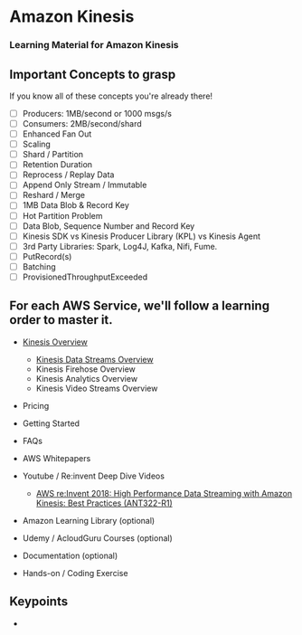 # Amazon Kinesis
### Learning Material for Amazon Kinesis

## Important Concepts to grasp
If you know all of these concepts you're already there!

- [ ] Producers: 1MB/second or 1000 msgs/s
- [ ] Consumers: 2MB/second/shard
- [ ] Enhanced Fan Out
- [ ] Scaling
- [ ] Shard / Partition
- [ ] Retention Duration
- [ ] Reprocess / Replay Data
- [ ] Append Only Stream / Immutable
- [ ] Reshard / Merge
- [ ] 1MB Data Blob & Record Key
- [ ] Hot Partition Problem
- [ ] Data Blob, Sequence Number and Record Key
- [ ] Kinesis SDK vs Kinesis Producer Library (KPL) vs Kinesis Agent
- [ ] 3rd Party Libraries: Spark, Log4J, Kafka, Nifi, Fume.
- [ ] PutRecord(s)
- [ ] Batching
- [ ] ProvisionedThroughputExceeded

## For each AWS Service, we'll follow a learning order to master it.

- [Kinesis Overview](https://aws.amazon.com/kinesis/ "Overview")
	- [Kinesis Data Streams Overview](https://aws.amazon.com/kinesis/video-streams/?nc=sn&loc=2&dn=1&amazon-kinesis-video-streams-resources-blog.sort-by=item.additionalFields.createdDate&amazon-kinesis-video-streams-resources-blog.sort-order=desc "Kinesis Data Streams Overview")
	- Kinesis Firehose Overview
	- Kinesis Analytics Overview
	- Kinesis Video Streams Overview
- Pricing
- Getting Started
- FAQs
- AWS Whitepapers
- Youtube / Re:invent Deep Dive Videos
	- [AWS re:Invent 2018: High Performance Data Streaming with Amazon Kinesis: Best Practices (ANT322-R1)](https://www.youtube.com/watch?v=jKPlGznbfZ0&ab_channel=AmazonWebServices "AWS re:Invent 2018: High Performance Data Streaming with Amazon Kinesis: Best Practices (ANT322-R1)")

- Amazon Learning Library (optional)
- Udemy / AcloudGuru Courses (optional)
- Documentation (optional)
- Hands-on / Coding Exercise


## Keypoints
- 
